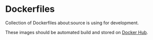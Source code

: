 # Dockerfiles

Collection of Dockerfiles about:source is using for development. 

These images should be automated build and stored on 
[Docker Hub](https://hub.docker.com/r/aboutsource/).
